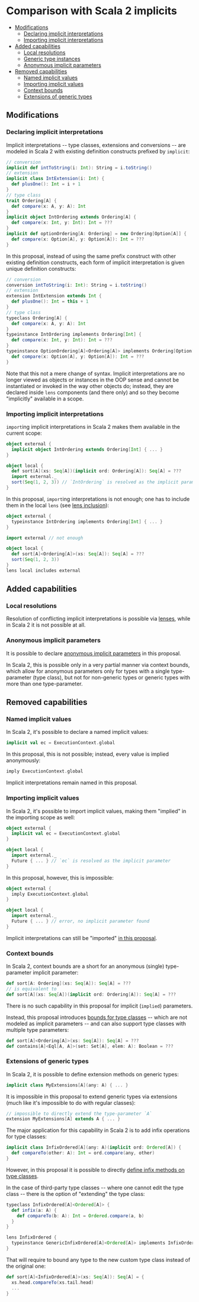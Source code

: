 # Comparison with Scala 2 implicits

<!-- @import "[TOC]" {cmd="toc" depthFrom=2 depthTo=6 orderedList=false} -->
<!-- code_chunk_output -->

- [Modifications](#modifications)
  - [Declaring implicit interpretations](#declaring-implicit-interpretations)
  - [Importing implicit interpretations](#importing-implicit-interpretations)
- [Added capabilities](#added-capabilities)
  - [Local resolutions](#local-resolutions)
  - [Generic type instances](#generic-type-instances)
  - [Anonymous implicit parameters](#anonymous-implicit-parameters)
- [Removed capabilities](#removed-capabilities)
  - [Named implicit values](#named-implicit-values)
  - [Importing implicit values](#importing-implicit-values)
  - [Context bounds](#context-bounds)
  - [Extensions of generic types](#extensions-of-generic-types)

<!-- /code_chunk_output -->

## Modifications

### Declaring implicit interpretations

Implicit interpretations -- type classes, extensions and conversions -- are modeled in Scala 2 with existing definition constructs prefixed by `implicit`:

```scala
// conversion
implicit def intToString(i: Int): String = i.toString()
// extension
implicit class IntExtension(i: Int) {
  def plusOne(): Int = i + 1
}
// type class
trait Ordering[A] {
  def compare(x: A, y: A): Int
}
implicit object IntOrdering extends Ordering[A] {
  def compare(x: Int, y: Int): Int = ???
}
implicit def optionOrdering[A: Ordering] = new Ordering[Option[A]] {
  def compare(x: Option[A], y: Option[A]): Int = ???
}
```

In this proposal, instead of using the same prefix construct with other existing definition constructs, each form of implicit interpretation is given unique definition constructs:

```scala
// conversion
conversion intToString(i: Int): String = i.toString()
// extension
extension IntExtension extends Int {
  def plusOne(): Int = this + 1
}
// type class
typeclass Ordering[A] {
  def compare(x: A, y: A): Int
}
typeinstance IntOrdering implements Ordering[Int] {
  def compare(x: Int, y: Int): Int = ???
}
typeinstance OptionOrdering[A]<Ordering[A]> implements Ordering[Option[A]] {
  def compare(x: Option[A], y: Option[A]): Int = ???
}
```

Note that this not a mere change of syntax. Implicit interpretations are no longer viewed as objects or instances in the OOP sense and cannot be instantiated or invoked in the way other objects do; instead, they are declared inside `lens` components (and there only) and so they become "implicitly" available in a scope.

### Importing implicit interpretations

`import`ing implicit interpretations in Scala 2 makes them available in the current scope:

```scala
object external {
  implicit object IntOrdering extends Ordering[Int] { ... }
}

object local {
  def sort[A](xs: Seq[A])(implicit ord: Ordering[A]): Seq[A] = ???
  import external._
  sort(Seq(1, 2, 3)) // `IntOrdering` is resolved as the implicit parameter
}
```

In this proposal, `import`ing interpretations is not enough; one has to include them in the local `lens` (see [lens inclusion](lens.md#including-lens)):

```scala
object external {
  typeinstance IntOrdering implements Ordering[Int] { ... }
}

import external // not enough

object local {
  def sort[A]<Ordering[A]>(xs: Seq[A]): Seq[A] = ???
  sort(Seq(1, 2, 3))
}
lens local includes external
```

## Added capabilities

### Local resolutions

Resolution of conflicting implicit interpretations is possible via [lenses](lens.md#resolving-conflicts), while in Scala 2 it is not possible at all.

### Anonymous implicit parameters

It is possible to declare [anonymous implicit parameters](dependency-injection.md#anonymous-parameters) in this proposal.

In Scala 2, this is possible only in a very partial manner via context bounds, which allow for anonymous parameters only for types with a single type-parameter (type class), but not for non-generic types or generic types with more than one type-parameter.

## Removed capabilities

### Named implicit values

In Scala 2, it's possible to declare a named implicit values:

```scala
implicit val ec = ExecutionContext.global
```

In this proposal, this is not possible; instead, every value is implied anonymously:

```scala
imply ExecutionContext.global
```

Implicit interpretations remain named in this proposal.

### Importing implicit values

In Scala 2, it's possible to import implicit values, making them "implied" in the importing scope as well:

```scala
object external {
  implicit val ec = ExecutionContext.global
}

object local {
  import external._
  Future { ... } // `ec` is resolved as the implicit parameter
}
```

In this proposal, however, this is impossible:

```scala
object external {
  imply ExecutionContext.global
}

object local {
  import external._
  Future { ... } // error, no implicit parameter found
}
```

Implicit interpretations can still be "imported" [in this proposal](#importing-implicit-interpretations).

### Context bounds

In Scala 2, context bounds are a short for an anonymous (single) type-parameter implicit parameter:

```scala
def sort[A: Ordering](xs: Seq[A]): Seq[A] = ???
// is equivalent to
def sort[A](xs: Seq[A])(implicit ord: Ordering[A]): Seq[A] = ???
```

There is no such capability in this proposal for implicit (`implied`) parameters.

Instead, this proposal introduces [bounds for type classes](type-classes.md#bounds) -- which are not modeled as implicit parameters -- and can also support type classes with multiple type parameters:

```scala
def sort[A]<Ordering[A]>(xs: Seq[A]): Seq[A] = ???
def contains[A]<Eql[A, A]>(set: Set[A], elem: A): Boolean = ???
```

### Extensions of generic types

In Scala 2, it is possible to define extension methods on generic types:

```scala
implicit class MyExtensions[A](any: A) { ... }
```

It is impossible in this proposal to extend generic types via extensions (much like it's impossible to do with regular classes):

```scala
// impossible to directly extend the type-parameter `A`
extension MyExtensions[A] extends A { ... }
```

The major application for this capability in Scala 2 is to add infix operations for type classes:

```scala
implicit class InfixOrdered[A](any: A)(implicit ord: Ordered[A]) {
  def compareTo(other: A): Int = ord.compare(any, other)
}
```

However, in this proposal it is possible to directly [define infix methods on type classes](type-classes.md#infix-notation).

In the case of third-party type classes -- where one cannot edit the type class -- there is the option of "extending" the type class:

```scala
typeclass InfixOrdered[A]<Ordered[A]> {
  def infix(a: A) {
    def compareTo(b: A): Int = Ordered.compare(a, b)
  }
}

lens InfixOrdered {
  typeinstance GenericInfixOrdered[A]<Ordered[A]> implements InfixOrdered[A]
}
```

That will require to bound any type to the new custom type class instead of the original one:

```scala
def sort[A]<InfixOrdered[A]>(xs: Seq[A]): Seq[A] = {
  xs.head.compareTo(xs.tail.head)
  ...
}
```
